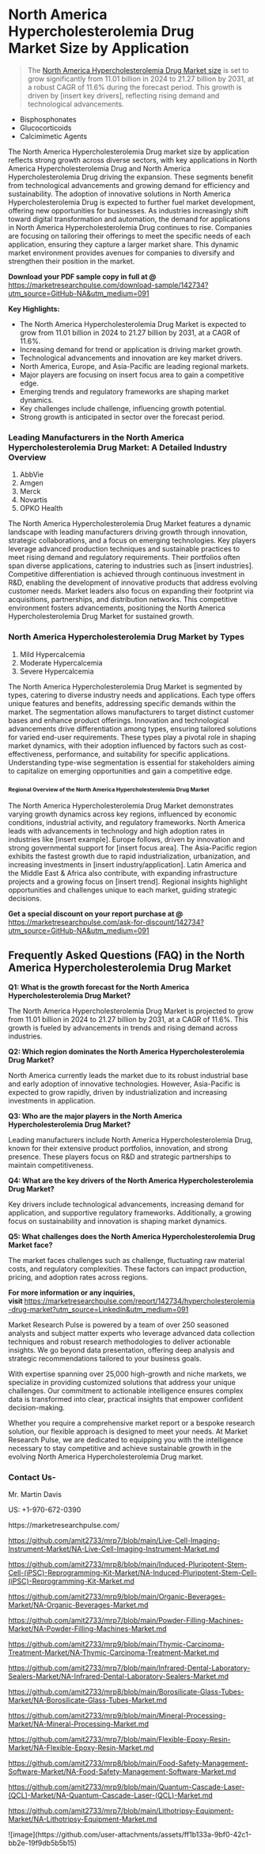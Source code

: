 <h1>North America Hypercholesterolemia Drug Market&nbsp;Size by Application</h1><blockquote><p>The <a href="https://marketresearchpulse.com/download-sample/142734?utm_source=GitHub-NA&amp;utm_medium=091">North America Hypercholesterolemia Drug Market size</a> is set to grow significantly from 11.01 billion in 2024 to 21.27 billion by 2031, at a robust CAGR of 11.6% during the forecast period. This growth is driven by [insert key drivers], reflecting rising demand and technological advancements.</p></blockquote><ul><li>Bisphosphonates<li> Glucocorticoids<li> Calcimimetic Agents</li></ul><p>The North America Hypercholesterolemia Drug market size by application reflects strong growth across diverse sectors, with key applications in North America Hypercholesterolemia Drug and North America Hypercholesterolemia Drug driving the expansion. These segments benefit from technological advancements and growing demand for efficiency and sustainability. The adoption of innovative solutions in North America Hypercholesterolemia Drug is expected to further fuel market development, offering new opportunities for businesses. As industries increasingly shift toward digital transformation and automation, the demand for applications in North America Hypercholesterolemia Drug continues to rise. Companies are focusing on tailoring their offerings to meet the specific needs of each application, ensuring they capture a larger market share. This dynamic market environment provides avenues for companies to diversify and strengthen their position in the market.</p><p><strong>Download your PDF sample copy in full at @ </strong><a href="https://marketresearchpulse.com/download-sample/142734?utm_source=GitHub-NA&amp;utm_medium=091">https://marketresearchpulse.com/download-sample/142734?utm_source=GitHub-NA&amp;utm_medium=091</a></p><p><strong>Key Highlights: </strong></p><ul><li>The North America Hypercholesterolemia Drug Market is expected to grow from 11.01 billion in 2024 to 21.27 billion by 2031, at a CAGR of 11.6%.</li><li>Increasing demand for trend or application is driving market growth.</li><li>Technological advancements and innovation are key market drivers.</li><li>North America, Europe, and Asia-Pacific are leading regional markets.</li><li>Major players are focusing on insert focus area to gain a competitive edge.</li><li>Emerging trends and regulatory frameworks are shaping market dynamics.</li><li>Key challenges include challenge, influencing growth potential.</li><li>Strong growth is anticipated in sector over the forecast period.</li></ul><h3>Leading Manufacturers in the North America Hypercholesterolemia Drug Market: A Detailed Industry Overview</h3><ol><li>AbbVie</li><li>Amgen</li><li>Merck</li><li>Novartis</li><li>OPKO Health</li></ol><div class="flex max-w-full flex-col flex-grow"><div class="min-h-8 text-message flex w-full flex-col items-end gap-2 whitespace-normal break-words [.text-message+&amp;]:mt-5" dir="auto" data-message-author-role="assistant" data-message-id="fd8432e4-4910-450d-b182-61b7bfb0a01f" data-message-model-slug="gpt-4o"><div class="flex w-full flex-col gap-1 empty:hidden first:pt-[3px]"><div class="markdown prose w-full break-words dark:prose-invert light"><p>The North America Hypercholesterolemia Drug Market features a dynamic landscape with leading manufacturers driving growth through innovation, strategic collaborations, and a focus on emerging technologies. Key players leverage advanced production techniques and sustainable practices to meet rising demand and regulatory requirements. Their portfolios often span diverse applications, catering to industries such as [insert industries]. Competitive differentiation is achieved through continuous investment in R&amp;D, enabling the development of innovative products that address evolving customer needs. Market leaders also focus on expanding their footprint via acquisitions, partnerships, and distribution networks. This competitive environment fosters advancements, positioning the North America Hypercholesterolemia Drug Market for sustained growth.</p></div></div></div></div><h3>North America Hypercholesterolemia Drug Market by Types</h3><ol><li>Mild Hypercalcemia<li> Moderate Hypercalcemia<li> Severe Hypercalcemia</li></ol><div class="flex max-w-full flex-col flex-grow"><div class="min-h-8 text-message flex w-full flex-col items-end gap-2 whitespace-normal break-words [.text-message+&amp;]:mt-5" dir="auto" data-message-author-role="assistant" data-message-id="084470be-0bb7-4664-bddf-5156b4f41249" data-message-model-slug="gpt-4o-mini"><div class="flex w-full flex-col gap-1 empty:hidden first:pt-[3px]"><div class="markdown prose w-full break-words dark:prose-invert light"><p>The North America Hypercholesterolemia Drug Market is segmented by types, catering to diverse industry needs and applications. Each type offers unique features and benefits, addressing specific demands within the market. The segmentation allows manufacturers to target distinct customer bases and enhance product offerings. Innovation and technological advancements drive differentiation among types, ensuring tailored solutions for varied end-user requirements. These types play a pivotal role in shaping market dynamics, with their adoption influenced by factors such as cost-effectiveness, performance, and suitability for specific applications. Understanding type-wise segmentation is essential for stakeholders aiming to capitalize on emerging opportunities and gain a competitive edge.</p></div></div></div></div><h3><span style="font-size: 11px;">Regional Overview of the North America Hypercholesterolemia Drug Market</span></h3><div class="flex max-w-full flex-col flex-grow"><div class="min-h-8 text-message flex w-full flex-col items-end gap-2 whitespace-normal break-words [.text-message+&amp;]:mt-5" dir="auto" data-message-author-role="assistant" data-message-id="e9038762-ce64-4e30-91c9-9bd413514231" data-message-model-slug="gpt-4o-mini"><div class="flex w-full flex-col gap-1 empty:hidden first:pt-[3px]"><div class="markdown prose w-full break-words dark:prose-invert light"><p>The North America Hypercholesterolemia Drug Market demonstrates varying growth dynamics across key regions, influenced by economic conditions, industrial activity, and regulatory frameworks. North America leads with advancements in technology and high adoption rates in industries like [insert example]. Europe follows, driven by innovation and strong governmental support for [insert focus area]. The Asia-Pacific region exhibits the fastest growth due to rapid industrialization, urbanization, and increasing investments in [insert industry/application]. Latin America and the Middle East &amp; Africa also contribute, with expanding infrastructure projects and a growing focus on [insert trend]. Regional insights highlight opportunities and challenges unique to each market, guiding strategic decisions.</p></div></div></div></div><p><strong>Get a special discount on your report purchase at @ </strong><a href="https://marketresearchpulse.com/ask-for-discount/142734?utm_source=GitHub-NA&amp;utm_medium=091">https://marketresearchpulse.com/ask-for-discount/142734?utm_source=GitHub-NA&amp;utm_medium=091</a></p><h2>Frequently Asked Questions (FAQ) in the North America Hypercholesterolemia Drug Market</h2><p><strong>Q1: What is the growth forecast for the North America Hypercholesterolemia Drug Market?</strong></p><p>The North America Hypercholesterolemia Drug Market is projected to grow from 11.01 billion in 2024 to 21.27 billion by 2031, at a CAGR of 11.6%. This growth is fueled by advancements in trends and rising demand across industries.</p><p><strong>Q2: Which region dominates the North America Hypercholesterolemia Drug Market?</strong></p><p>North America currently leads the market due to its robust industrial base and early adoption of innovative technologies. However, Asia-Pacific is expected to grow rapidly, driven by industrialization and increasing investments in application.</p><p><strong>Q3: Who are the major players in the North America Hypercholesterolemia Drug Market?</strong></p><p>Leading manufacturers include North America Hypercholesterolemia Drug, known for their extensive product portfolios, innovation, and strong presence. These players focus on R&amp;D and strategic partnerships to maintain competitiveness.</p><p><strong>Q4: What are the key drivers of the North America Hypercholesterolemia Drug Market?</strong></p><p>Key drivers include technological advancements, increasing demand for application, and supportive regulatory frameworks. Additionally, a growing focus on sustainability and innovation is shaping market dynamics.</p><p><strong>Q5: What challenges does the North America Hypercholesterolemia Drug Market face?</strong></p><p>The market faces challenges such as challenge, fluctuating raw material costs, and regulatory complexities. These factors can impact production, pricing, and adoption rates across regions.</p><p><strong>For more information or any inquiries, visit&nbsp;</strong><a href="https://marketresearchpulse.com/report/142734/hypercholesterolemia-drug-market?utm_source=Linkedin&utm_medium=091">https://marketresearchpulse.com/report/142734/hypercholesterolemia-drug-market?utm_source=Linkedin&utm_medium=091</a></p><p>Market Research Pulse is powered by a team of over 250 seasoned analysts and subject matter experts who leverage advanced data collection techniques and robust research methodologies to deliver actionable insights. We go beyond data presentation, offering deep analysis and strategic recommendations tailored to your business goals.</p><p>With expertise spanning over 25,000 high-growth and niche markets, we specialize in providing customized solutions that address your unique challenges. Our commitment to actionable intelligence ensures complex data is transformed into clear, practical insights that empower confident decision-making.</p><p>Whether you require a comprehensive market report or a bespoke research solution, our flexible approach is designed to meet your needs. At Market Research Pulse, we are dedicated to equipping you with the intelligence necessary to stay competitive and achieve sustainable growth in the evolving North America Hypercholesterolemia Drug market.</p><h3><strong>Contact Us-</strong></h3><p>Mr. Martin Davis</p><p>US: +1-970-672-0390</p><p>https://marketresearchpulse.com/</p><p><a href="https://github.com/amit2733/mrp7/blob/main/Live-Cell-Imaging-Instrument-Market/NA-Live-Cell-Imaging-Instrument-Market.md">https://github.com/amit2733/mrp7/blob/main/Live-Cell-Imaging-Instrument-Market/NA-Live-Cell-Imaging-Instrument-Market.md</a></p><p><a href="https://github.com/amit2733/mrp8/blob/main/Induced-Pluripotent-Stem-Cell-(iPSC)-Reprogramming-Kit-Market/NA-Induced-Pluripotent-Stem-Cell-(iPSC)-Reprogramming-Kit-Market.md">https://github.com/amit2733/mrp8/blob/main/Induced-Pluripotent-Stem-Cell-(iPSC)-Reprogramming-Kit-Market/NA-Induced-Pluripotent-Stem-Cell-(iPSC)-Reprogramming-Kit-Market.md</a></p><p><a href="https://github.com/amit2733/mrp9/blob/main/Organic-Beverages-Market/NA-Organic-Beverages-Market.md">https://github.com/amit2733/mrp9/blob/main/Organic-Beverages-Market/NA-Organic-Beverages-Market.md</a></p><p><a href="https://github.com/amit2733/mrp7/blob/main/Powder-Filling-Machines-Market/NA-Powder-Filling-Machines-Market.md">https://github.com/amit2733/mrp7/blob/main/Powder-Filling-Machines-Market/NA-Powder-Filling-Machines-Market.md</a></p><p><a href="https://github.com/amit2733/mrp9/blob/main/Thymic-Carcinoma-Treatment-Market/NA-Thymic-Carcinoma-Treatment-Market.md">https://github.com/amit2733/mrp9/blob/main/Thymic-Carcinoma-Treatment-Market/NA-Thymic-Carcinoma-Treatment-Market.md</a></p><p><a href="https://github.com/amit2733/mrp7/blob/main/Infrared-Dental-Laboratory-Sealers-Market/NA-Infrared-Dental-Laboratory-Sealers-Market.md">https://github.com/amit2733/mrp7/blob/main/Infrared-Dental-Laboratory-Sealers-Market/NA-Infrared-Dental-Laboratory-Sealers-Market.md</a></p><p><a href="https://github.com/amit2733/mrp8/blob/main/Borosilicate-Glass-Tubes-Market/NA-Borosilicate-Glass-Tubes-Market.md">https://github.com/amit2733/mrp8/blob/main/Borosilicate-Glass-Tubes-Market/NA-Borosilicate-Glass-Tubes-Market.md</a></p><p><a href="https://github.com/amit2733/mrp9/blob/main/Mineral-Processing-Market/NA-Mineral-Processing-Market.md">https://github.com/amit2733/mrp9/blob/main/Mineral-Processing-Market/NA-Mineral-Processing-Market.md</a></p><p><a href="https://github.com/amit2733/mrp7/blob/main/Flexible-Epoxy-Resin-Market/NA-Flexible-Epoxy-Resin-Market.md">https://github.com/amit2733/mrp7/blob/main/Flexible-Epoxy-Resin-Market/NA-Flexible-Epoxy-Resin-Market.md</a></p><p><a href="https://github.com/amit2733/mrp8/blob/main/Food-Safety-Management-Software-Market/NA-Food-Safety-Management-Software-Market.md">https://github.com/amit2733/mrp8/blob/main/Food-Safety-Management-Software-Market/NA-Food-Safety-Management-Software-Market.md</a></p><p><a href="https://github.com/amit2733/mrp9/blob/main/Quantum-Cascade-Laser-(QCL)-Market/NA-Quantum-Cascade-Laser-(QCL)-Market.md">https://github.com/amit2733/mrp9/blob/main/Quantum-Cascade-Laser-(QCL)-Market/NA-Quantum-Cascade-Laser-(QCL)-Market.md</a></p><p><a href="https://github.com/amit2733/mrp7/blob/main/Lithotripsy-Equipment-Market/NA-Lithotripsy-Equipment-Market.md">https://github.com/amit2733/mrp7/blob/main/Lithotripsy-Equipment-Market/NA-Lithotripsy-Equipment-Market.md</a></p>
![image](https://github.com/user-attachments/assets/ff1b133a-9bf0-42c1-bb2e-19f9db5b5b15)
